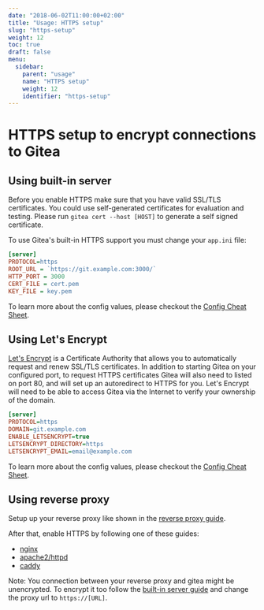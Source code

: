 ```yaml
---
date: "2018-06-02T11:00:00+02:00"
title: "Usage: HTTPS setup"
slug: "https-setup"
weight: 12
toc: true
draft: false
menu:
  sidebar:
    parent: "usage"
    name: "HTTPS setup"
    weight: 12
    identifier: "https-setup"
---
```


# HTTPS setup to encrypt connections to Gitea

## Using built-in server

Before you enable HTTPS make sure that you have valid SSL/TLS certificates.
You could use self-generated certificates for evaluation and testing. Please run `gitea cert --host [HOST]` to generate a self signed certificate.

To use Gitea's built-in HTTPS support you must change your `app.ini` file:

```ini
[server]
PROTOCOL=https
ROOT_URL = `https://git.example.com:3000/`
HTTP_PORT = 3000
CERT_FILE = cert.pem
KEY_FILE = key.pem
```
To learn more about the config values, please checkout the [Config Cheat Sheet](../config-cheat-sheet#server).

## Using Let's Encrypt

[Let's Encrypt](https://letsencrypt.org/) is a Certificate Authority that allows you to automatically request and renew SSL/TLS certificates. In addition to starting Gitea on your configured port, to request HTTPS certificates Gitea will also need to listed on port 80, and will set up an autoredirect to HTTPS for you. Let's Encrypt will need to be able to access Gitea via the Internet to verify your ownership of the domain.

```ini
[server]
PROTOCOL=https
DOMAIN=git.example.com
ENABLE_LETSENCRYPT=true
LETSENCRYPT_DIRECTORY=https
LETSENCRYPT_EMAIL=email@example.com
```

To learn more about the config values, please checkout the [Config Cheat Sheet](../config-cheat-sheet#server).

## Using reverse proxy

Setup up your reverse proxy like shown in the [reverse proxy guide](../reverse-proxies).

After that, enable HTTPS by following one of these guides:

* [nginx](https://nginx.org/en/docs/http/configuring_https_servers.html)
* [apache2/httpd](https://httpd.apache.org/docs/2.4/ssl/ssl_howto.html)
* [caddy](https://caddyserver.com/docs/tls)

Note: You connection between your reverse proxy and gitea might be unencrypted. To encrypt it too follow the [built-in server guide](#using-built-in-server) and change
the proxy url to `https://[URL]`.
